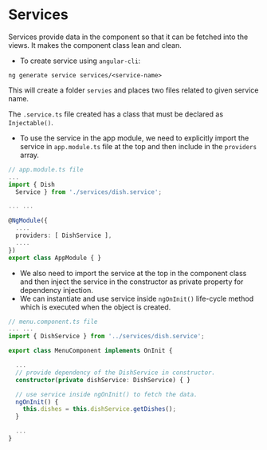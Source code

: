 # Services

Services provide data in the component so that it can be fetched into the views. It makes the component class lean and clean.

- To create service using `angular-cli`:

`ng generate service services/<service-name>`

This will create a folder `servies` and places two files related to given service name.

The `.service.ts` file created has a class that must be declared as `Injectable()`.

- To use the service in the app module, we need to explicitly import the service in `app.module.ts` file at the top and then include in the `providers` array.

```typescript
// app.module.ts file
...
import { Dish
  Service } from './services/dish.service';

... ...

@NgModule({
  ....
  providers: [ DishService ],
  ....
})
export class AppModule { }
```

- We also need to import the service at the top in the component class and then inject the service in the constructor as private property for dependency injection.
- We can instantiate and use service inside `ngOnInit()` life-cycle method which is executed when the object is created.

```typescript
// menu.component.ts file
... ...
import { DishService } from '../services/dish.service';

export class MenuComponent implements OnInit {

  ...
  // provide dependency of the DishService in constructor.
  constructor(private dishService: DishService) { }

  // use service inside ngOnInit() to fetch the data.
  ngOnInit() {
    this.dishes = this.dishService.getDishes();
  }

  ...
}
```
